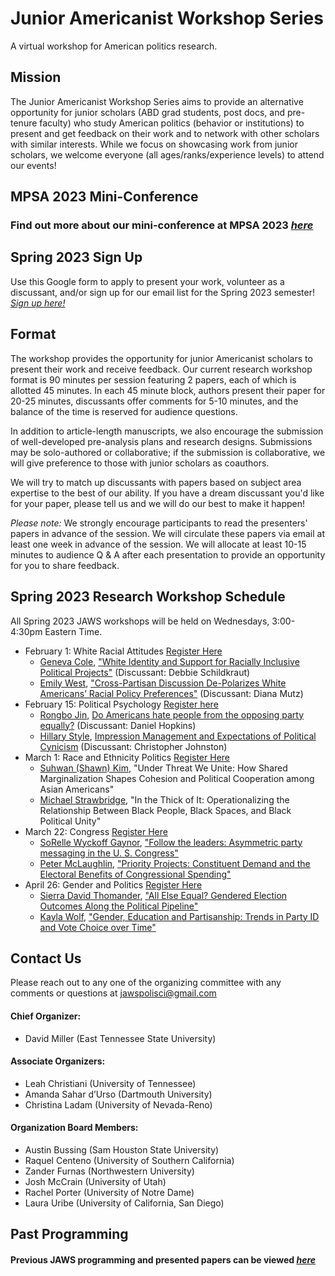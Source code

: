 # Junior Americanist Workshop Series
A virtual workshop for American politics research.

## Mission
The Junior Americanist Workshop Series aims to provide an alternative opportunity for junior scholars (ABD grad students, post docs, and pre-tenure faculty) who study American politics (behavior or institutions) to present and get feedback on their work and to network with other scholars with similar interests.  While we focus on showcasing work from junior scholars, we welcome everyone (all ages/ranks/experience levels) to attend our events!

## MPSA 2023 Mini-Conference 

### Find out more about our mini-conference at MPSA 2023 [*here*](/MPSACwC)

## Spring 2023 Sign Up
Use this Google form to apply to present your work, volunteer as a discussant, and/or sign up for our email list for the Spring 2023 semester! [*Sign up here!*](https://forms.gle/og5bzzg1m7h1KJfP8)

## Format
The workshop provides the opportunity for junior Americanist scholars to present their work and receive feedback.  Our current research workshop format is 90 minutes per session featuring 2 papers, each of which is allotted 45 minutes.  In each 45 minute block, authors present their paper for 20-25 minutes, discussants offer comments for 5-10 minutes, and the balance of the time is reserved for audience questions. 

In addition to article-length manuscripts, we also encourage the submission of well-developed pre-analysis plans and research designs.  Submissions may be solo-authored or collaborative; if the submission is collaborative, we will give preference to those with junior scholars as coauthors.

We will try to match up discussants with papers based on subject area expertise to the best of our ability.  If you have a dream discussant you'd like for your paper, please tell us and we will do our best to make it happen!

*Please note:* We strongly encourage participants to read the presenters' papers in advance of the session.  We will circulate these papers via email at least one week in advance of the session.  We will allocate at least 10-15 minutes to audience Q & A after each presentation to provide an opportunity for you to share feedback.

## Spring 2023 Research Workshop Schedule
All Spring 2023 JAWS workshops will be held on Wednesdays, 3:00-4:30pm Eastern Time.

- February 1: White Racial Attitudes [Register Here](https://etsu.zoom.us/meeting/register/tZMkc-mtpzwsHtTQKRMQH_Gp3YQ6t-5Vx63k)
	- [Geneva Cole](https://www.genevacole.com/), ["White Identity and Support for Racially Inclusive Political Projects"](https://drive.google.com/file/d/1msukWd95i0bZIeqUa2bqlMuqh3T9FpU0/view) (Discussant: Debbie Schildkraut)
	- [Emily West](https://emilywest.org/), ["Cross-Partisan Discussion De-Polarizes White Americans’ Racial Policy Preferences"](https://drive.google.com/file/d/1PKH1A3U6jkrJdyok2Kg2H7IRQArKOpvN/view) (Discussant: Diana Mutz)
- February 15: Political Psychology [Register here](https://etsu.zoom.us/meeting/register/tZElcOuopz0pGdzH5EOQDXtxhTfuUCNnokE1)
	- [Rongbo Jin](https://www.rongbojin.com/), [Do Americans hate people from the opposing party equally?]() (Discussant: Daniel Hopkins)
	- [Hillary Style](https://www.hillarystyle.com/), [Impression Management and Expectations of Political Cynicism](https://drive.google.com/file/d/1Iz2i-9P2mTdnFO5gJaE_D5V7ygueu-GZ/view) (Discussant: Christopher Johnston)
- March 1: Race and Ethnicity Politics [Register Here](https://etsu.zoom.us/meeting/register/tZIuf-qtrDwiG9W0YjYXtu0XuO5-JosCGe7d)
	- [Suhwan (Shawn) Kim](https://www.suhwanshawnkim.com/), "Under Threat We Unite: How Shared Marginalization Shapes Cohesion and Political Cooperation among Asian Americans"
	- [Michael Strawbridge](https://polisci.rutgers.edu/people/department-directory/details/1704-michaelstrawbridge), "In the Thick of It: Operationalizing the Relationship Between Black People, Black Spaces, and Black Political Unity"
- March 22: Congress [Register Here](https://etsu.zoom.us/meeting/register/tZwrdOysqzgtHdKQLfECD8T7Iz6nBWEaft9r)
	- [SoRelle Wyckoff Gaynor](https://sorellew.com/), ["Follow the leaders: Asymmetric party messaging in the U. S. Congress"](https://drive.google.com/file/d/1yGVMLGcxC6ujyK_CcWJ5XZtR4kc3RYWg/view)
	- [Peter McLaughlin](https://www.petermcla.com/), ["Priority Projects: Constituent Demand and the Electoral Benefits of Congressional Spending"](https://drive.google.com/file/d/1bFL2fnkzTqTAHdCSswa-KOi0XOI33aaj/view)
- April 26: Gender and Politics [Register Here](https://etsu.zoom.us/meeting/register/tZcuc-irqTkrHNN0T8I2zL5SuqHsBeoNk9gh)
	- [Sierra David Thomander](https://sierradavisthomander.com/), ["All Else Equal? Gendered Election Outcomes Along the Political Pipeline"](https://drive.google.com/file/d/1oSIIorqcEtkdPKC8lBIWVjrYHY1e3y39/view)
	- [Kayla Wolf](https://kayla-wolf.com/), ["Gender, Education and Partisanship: Trends in Party ID and Vote Choice over Time"](https://drive.google.com/file/d/1iur3fCbmWUNFvA91uHBtoNsyceUBAZYX/view)

## Contact Us
Please reach out to any one of the organizing committee with any comments or questions at [jawspolisci@gmail.com](mailto:jawspolisci@gmail.com)

#### Chief Organizer: 
- David Miller (East Tennessee State University)

#### Associate Organizers: 
- Leah Christiani (University of Tennessee)
- Amanda Sahar d’Urso (Dartmouth University)
- Christina Ladam (University of Nevada-Reno)

#### Organization Board Members:
- Austin Bussing (Sam Houston State University)
- Raquel Centeno (University of Southern California)
- Zander Furnas (Northwestern University)
- Josh McCrain (University of Utah)
- Rachel Porter (University of Notre Dame)
- Laura Uribe (University of California, San Diego) 
 

## Past Programming 

#### Previous JAWS programming and presented papers can be viewed [*here*](/previous)



